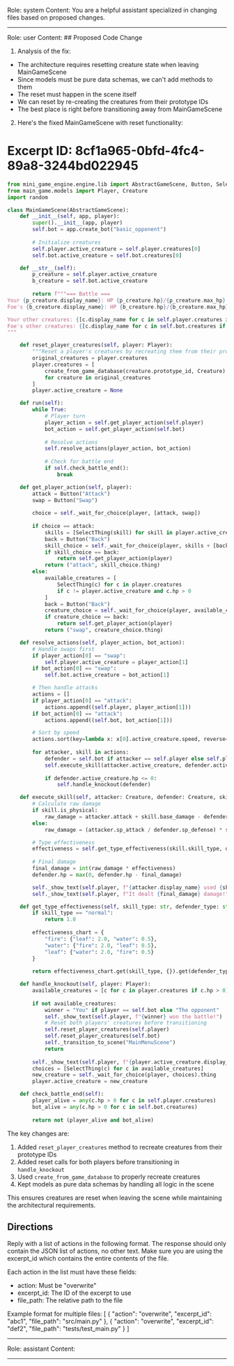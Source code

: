 Role: system
Content: You are a helpful assistant specialized in changing files based on proposed changes.
__________________
Role: user
Content: ## Proposed Code Change
1. Analysis of the fix:
- The architecture requires resetting creature state when leaving MainGameScene
- Since models must be pure data schemas, we can't add methods to them
- The reset must happen in the scene itself
- We can reset by re-creating the creatures from their prototype IDs
- The best place is right before transitioning away from MainGameScene

2. Here's the fixed MainGameScene with reset functionality:

# Excerpt ID: 8cf1a965-0bfd-4fc4-89a8-3244bd022945
```python main_game/scenes/main_game_scene.py
from mini_game_engine.engine.lib import AbstractGameScene, Button, SelectThing, create_from_game_database
from main_game.models import Player, Creature
import random

class MainGameScene(AbstractGameScene):
    def __init__(self, app, player):
        super().__init__(app, player)
        self.bot = app.create_bot("basic_opponent")
        
        # Initialize creatures
        self.player.active_creature = self.player.creatures[0]
        self.bot.active_creature = self.bot.creatures[0]

    def __str__(self):
        p_creature = self.player.active_creature
        b_creature = self.bot.active_creature
        
        return f"""=== Battle ===
Your {p_creature.display_name}: HP {p_creature.hp}/{p_creature.max_hp}
Foe's {b_creature.display_name}: HP {b_creature.hp}/{b_creature.max_hp}

Your other creatures: {[c.display_name for c in self.player.creatures if c != p_creature and c.hp > 0]}
Foe's other creatures: {[c.display_name for c in self.bot.creatures if c != b_creature and c.hp > 0]}
"""

    def reset_player_creatures(self, player: Player):
        """Reset a player's creatures by recreating them from their prototype IDs"""
        original_creatures = player.creatures
        player.creatures = [
            create_from_game_database(creature.prototype_id, Creature)
            for creature in original_creatures
        ]
        player.active_creature = None

    def run(self):
        while True:
            # Player turn
            player_action = self.get_player_action(self.player)
            bot_action = self.get_player_action(self.bot)
            
            # Resolve actions
            self.resolve_actions(player_action, bot_action)
            
            # Check for battle end
            if self.check_battle_end():
                break

    def get_player_action(self, player):
        attack = Button("Attack")
        swap = Button("Swap")
        
        choice = self._wait_for_choice(player, [attack, swap])
        
        if choice == attack:
            skills = [SelectThing(skill) for skill in player.active_creature.skills]
            back = Button("Back")
            skill_choice = self._wait_for_choice(player, skills + [back])
            if skill_choice == back:
                return self.get_player_action(player)
            return ("attack", skill_choice.thing)
        else:
            available_creatures = [
                SelectThing(c) for c in player.creatures 
                if c != player.active_creature and c.hp > 0
            ]
            back = Button("Back")
            creature_choice = self._wait_for_choice(player, available_creatures + [back])
            if creature_choice == back:
                return self.get_player_action(player)
            return ("swap", creature_choice.thing)

    def resolve_actions(self, player_action, bot_action):
        # Handle swaps first
        if player_action[0] == "swap":
            self.player.active_creature = player_action[1]
        if bot_action[0] == "swap":
            self.bot.active_creature = bot_action[1]

        # Then handle attacks
        actions = []
        if player_action[0] == "attack":
            actions.append((self.player, player_action[1]))
        if bot_action[0] == "attack":
            actions.append((self.bot, bot_action[1]))

        # Sort by speed
        actions.sort(key=lambda x: x[0].active_creature.speed, reverse=True)
        
        for attacker, skill in actions:
            defender = self.bot if attacker == self.player else self.player
            self.execute_skill(attacker.active_creature, defender.active_creature, skill)
            
            if defender.active_creature.hp <= 0:
                self.handle_knockout(defender)

    def execute_skill(self, attacker: Creature, defender: Creature, skill):
        # Calculate raw damage
        if skill.is_physical:
            raw_damage = attacker.attack + skill.base_damage - defender.defense
        else:
            raw_damage = (attacker.sp_attack / defender.sp_defense) * skill.base_damage

        # Type effectiveness
        effectiveness = self.get_type_effectiveness(skill.skill_type, defender.creature_type)
        
        # Final damage
        final_damage = int(raw_damage * effectiveness)
        defender.hp = max(0, defender.hp - final_damage)

        self._show_text(self.player, f"{attacker.display_name} used {skill.display_name}!")
        self._show_text(self.player, f"It dealt {final_damage} damage!")

    def get_type_effectiveness(self, skill_type: str, defender_type: str) -> float:
        if skill_type == "normal":
            return 1.0
            
        effectiveness_chart = {
            "fire": {"leaf": 2.0, "water": 0.5},
            "water": {"fire": 2.0, "leaf": 0.5},
            "leaf": {"water": 2.0, "fire": 0.5}
        }
        
        return effectiveness_chart.get(skill_type, {}).get(defender_type, 1.0)

    def handle_knockout(self, player: Player):
        available_creatures = [c for c in player.creatures if c.hp > 0]
        
        if not available_creatures:
            winner = "You" if player == self.bot else "The opponent"
            self._show_text(self.player, f"{winner} won the battle!")
            # Reset both players' creatures before transitioning
            self.reset_player_creatures(self.player)
            self.reset_player_creatures(self.bot)
            self._transition_to_scene("MainMenuScene")
            return
            
        self._show_text(self.player, f"{player.active_creature.display_name} was knocked out!")
        choices = [SelectThing(c) for c in available_creatures]
        new_creature = self._wait_for_choice(player, choices).thing
        player.active_creature = new_creature

    def check_battle_end(self):
        player_alive = any(c.hp > 0 for c in self.player.creatures)
        bot_alive = any(c.hp > 0 for c in self.bot.creatures)
        
        return not (player_alive and bot_alive)
```

The key changes are:
1. Added `reset_player_creatures` method to recreate creatures from their prototype IDs
2. Added reset calls for both players before transitioning in `handle_knockout`
3. Used `create_from_game_database` to properly recreate creatures
4. Kept models as pure data schemas by handling all logic in the scene

This ensures creatures are reset when leaving the scene while maintaining the architectural requirements.

## Directions
Reply with a list of actions in the following format. The response should only contain the JSON list of actions, no other text.
Make sure you are using the excerpt_id which contains the entire contents of the file.

Each action in the list must have these fields:
- action: Must be "overwrite"
- excerpt_id: The ID of the excerpt to use
- file_path: The relative path to the file

Example format for multiple files:
[
    {
        "action": "overwrite",
        "excerpt_id": "abc1",
        "file_path": "src/main.py"
    },
    {
        "action": "overwrite",
        "excerpt_id": "def2",
        "file_path": "tests/test_main.py"
    }
]
__________________
Role: assistant
Content: 
__________________
